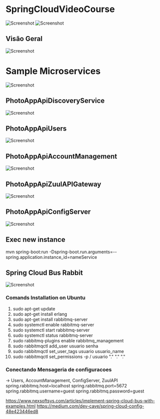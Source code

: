 # SpringCloudVideoCourse
![Screenshot](Architecture_0.png)
![Screenshot](Architecture_1.png)
## Visão Geral
![Screenshot](visaogeral.png)
# Sample Microservices
![Screenshot](sample_microservices_architecture.png)
## PhotoAppApiDiscoveryService
![Screenshot](eurekaDiscoveryService.png)
## PhotoAppApiUsers
![Screenshot](user_microservice.png)
## PhotoAppApiAccountManagement
![Screenshot](AccoutManagement.png)
## PhotoAppApiZuulAPIGateway
![Screenshot](ZuulApiGateway.png)
## PhotoAppApiConfigServer
![Screenshot](configServer.png)

## Exec new instance
mvn spring-boot:run -Dspring-boot.run.arguments=--spring.application.instance_id=nameService

## Spring Cloud Bus Rabbit 
![Screenshot](springcloudbus.png)
### Comands Installation on Ubuntu
1. sudo apt-get update
2. sudo apt-get install erlang
3. sudo apt-get install rabbitmq-server
4. sudo systemctl enable rabbitmq-server
5. sudo systemctl start rabbitmq-server
6. sudo systemctl status rabbitmq-server
7. sudo rabbitmq-plugins enable rabbitmq_management
8. sudo rabbitmqctl add_user usuario senha
9. sudo rabbitmqctl set_user_tags usuario usuario_name
10. sudo rabbitmqctl set_permissions -p / usuario "." "." "."


### Conectando Mensageria de configuracoes
-> Users, AccountManagement, ConfigServer, ZuulAPI
spring.rabbitmq.host=localhost
spring.rabbitmq.port=5672
spring.rabbitmq.username=guest
spring.rabbitmq.password=guest


https://www.nexsoftsys.com/articles/implement-spring-cloud-bus-with-examples.html
https://medium.com/dev-cave/spring-cloud-config-48e423446ed8

